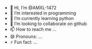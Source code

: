 - 👋 Hi, I’m @AMXL-1472
- 👀 I’m interested in programming
- 🌱 I’m currently learning python
- 💞️ I’m looking to collaborate on github
- 📫 How to reach me ...
- 😄 Pronouns: ...
- ⚡ Fun fact: ...

<!---
AMXL-1472/AMXL-1472 is a ✨ special ✨ repository because its `README.md` (this file) appears on your GitHub profile.
You can click the Preview link to take a look at your changes.
--->
